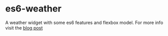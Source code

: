 # es6-weather
A weather widget with some es6 features and flexbox model. For more info visit the [blog post](http://pudymody.github.io/blog/2015-09-18-weather-widget-es6.html)
